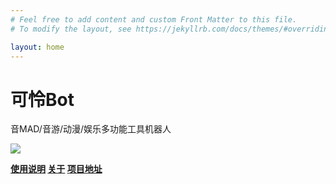 ```yaml
---
# Feel free to add content and custom Front Matter to this file.
# To modify the layout, see https://jekyllrb.com/docs/themes/#overriding-theme-defaults

layout: home
---
```


# 可怜Bot

音MAD/音游/动漫/娱乐多功能工具机器人

![](https://cdn.jsdelivr.net/gh/xszqxszq/KarenBot/QR.png)

**[使用说明](guide) [关于](about) [项目地址](https://github.com/xszqxszq/KarenBot)**

